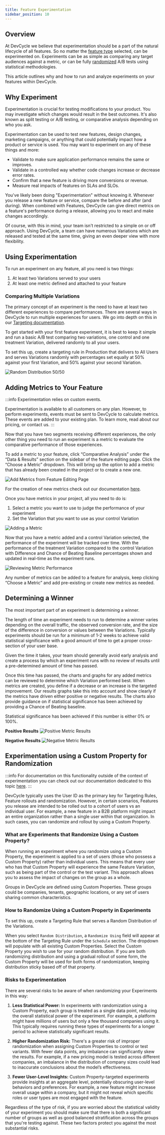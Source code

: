 ```yaml
---
title: Feature Experimentation
sidebar_position: 10
---
```


##  Overview

At DevCycle we believe that experimentation should be a part of the natural lifecycle of all features. So no matter the [feature type](/essentials/features) selected, can be experimented on. Experiments can be as simple as comparing any target audiences against a metric, or can be fully [randomized](/essentials/targeting#serving-a-random-variation-experimentation--random-distribution) A/B tests using statistical methodologies.

This article outlines why and how to run and analyze experiments on your features within DevCycle. 

## Why Experiment

Experimentation is crucial for testing modifications to your product. You may investigate which changes would result in the best outcomes. It's also known as split testing or A/B testing, or comparative analysis depending on who you ask.

Experimentation can be used to test new features, design changes, marketing campaigns, or anything that could potentially impact how a product or service is used. You may want to experiment on any of these things and more:

- Validate to make sure application performance remains the same or improves.
- Validate in a controlled way whether code changes increase or decrease error rates.
- Confirm that a new feature is driving more conversions or revenue.
- Measure real impacts of features on SLAs and SLOs.

You've likely been doing "Experimentation" without knowing it. Whenever you release a new feature or service, compare the before and after (and during). When combined with Features, DevCycle can give direct metrics on a feature's performance during a release, allowing you to react and make changes accordingly.

Of course, with this in mind, your team isn't restricted to a simple on or off approach. Using DevCycle, a team can have numerous Variations which are released and tested at the same time, giving an even deeper view with more flexibility.

## Using Experimentation

To run an experiment on any feature, all you need is two things:

1. At least two Variations served to your users
2. At least one metric defined and attached to your feature

### Comparing Multiple Variations

The primary concept of an experiment is the need to have at least two different experiences to compare performances. There are several ways in DevCycle to run multiple experiences for users. We go into depth on this in our [Targeting documentation](/essentials/targeting).

To get started with your first feature experiment, it is best to keep it simple and run a basic A/B test comparing two variations, one control and one treatment Variation, delivered randomly to all your users.

To set this up, create a targeting rule in Production that delivers to All Users and serves Variations randomly with percentages set equally at 50% against your first Variation, and 50% against your second Variation.

![Random Distribution 50/50](/feature-experiment-5050.png)

## Adding Metrics to Your Feature

:::info
Experimentation relies on custom events.

Experimentation is available to all customers on any plan. However, to perform experiments, events must be sent to DevCycle to calculate metrics. These events are added to your existing plan. To learn more, read about our pricing, or contact us.
:::

Now that you have two segments receiving different experiences, the only other thing you need to run an experiment is a metric to evaluate the comparative performance of those experiences.

To add a metric to your feature, click “Comparative Analysis” under the “Data & Results” section on the sidebar of the feature editing page. Click the “Choose a Metric” dropdown. This will bring up the option to add a metric that has already been created in the project or to create a new one.

![Add Metrics from Feature Editing Page](/august-2022-add-metric-feature-page.png)

For the creation of new metrics check out our documentation [here](/extras/metrics/creating-and-managing-metrics).

Once you have metrics in your project, all you need to do is:
1. Select a metric you want to use to judge the performance of your experiment
2. Set the Variation that you want to use as your control Variation

![Adding a Metric](/feature-experiment-control-metric.png)

Now that you have a metric added and a control Variation selected, the performance of the experiment will be tracked over time. With the performance of the treatment Variation compared to the control Variation with Difference and Chance of Beating Baseline percentages shown and updated in real-time as the experiment runs.

![Reviewing Metric Performance](/feature-experiment-full.png)

Any number of metrics can be added to a feature for analysis, keep clicking “Choose a Metric” and add pre-existing or create new metrics as needed.

## Determining a Winner

The most important part of an experiment is determining a winner.

The length of time an experiment needs to run to determine a winner varies depending on the overall traffic, the observed conversion rate, and the size of the difference in conversion or values between the Variations. Typically experiments should be run for a minimum of 1-2 weeks to achieve valid statistical significance with a good amount of time to get a proper cross-section of your user base.

Given the time it takes, your team should generally avoid early analysis and create a process by which an experiment runs with no review of results until a pre-determined amount of time has passed.

Once this time has passed, the charts and graphs for any added metrics can be reviewed to determine which Variation performed best. When metrics are created, you define if a decrease or an increase is the targeted improvement. Our results graphs take this into account and show clearly if the metrics have driven either positive or negative results. The charts also provide guidance on if statistical significance has been achieved by providing a Chance of Beating baseline.

Statistical significance has been achieved if this number is either 0% or 100%.

**Positive Results**
![Positive Metric Results](/feature-experiment-positive-results.png)

**Negative Results**
![Negative Metric Results](/feature-experiment-negative-results.png)


## Experimentation using a Custom Property for Randomization

:::info
For documentation on this functionality outside of the context of experimentation you can check out our documentation dedicated to this topic [here](/extras/advanced-targeting/randomize-using-custom-property).
:::

DevCycle typically uses the User ID as the primary key for Targeting Rules, Feature rollouts and randomization. However, in certain scenarios, Features you release are intended to be rolled out to a cohort of users vs an individual user. For example, a new feature in a B2B platform might impact an entire organization rather than a single user within that organization. In such cases, you can randomize and rollout by using a Custom Property. 

### What are Experiments that Randomize Using a Custom Property?
When running an experiment where you randomize using a Custom Property, the experiment is applied to a set of users (those who possess a Custom Property) rather than individual users. This means that every user who has that Custom Property will experience the same Feature Variation, such as being part of the control or the test variant. This approach allows you to assess the impact of changes on the group as a whole.

Groups in DevCycle are defined using Custom Properties. These groups could be companies, tenants, geographic locations, or any set of users sharing common characteristics.

### How to Randomize Using a Custom Property in Experiments

To set this up, create a Targeting Rule that serves a Random Distribution of the Variations. 

When you select `Random Distribution`, a `Randomize Using` field will appear at the bottom of the Targeting Rule under the `Schedule` section. The dropdown will populate with all existing Custom Properties. Select the Custom Property you wish to use for your random distribution. If you are both randomizing distribution and using a gradual rollout of some form, the Custom Property will be used for both forms of randomization, keeping distribution sticky based off of that property.


### Risks to Experimentation

There are several risks to be aware of when randomizing your Experiments in this way:

1. **Less Statistical Power:** In experiments with randomization using a Custom Property, each group is treated as a single data point, reducing the overall statistical power of the experiment. For example, a platform might have millions of users but only a few thousand companies using it. This typically requires running these types of experiments for a longer period to achieve statistically significant results.

2. **Higher Randomization Risk:** There's a greater risk of improper randomization when assigning Custom Properties to control or test variants. With fewer data points, any imbalance can significantly skew the results. For example, if a new pricing model is tested across different companies, an imbalance in the distribution of company sizes could lead to inaccurate conclusions about the model’s effectiveness.

3. **Fewer User-Level Insights:** Custom Property-targeted experiments provide insights at an aggregate level, potentially obscuring user-level behaviors and preferences. For example, a new feature might increase overall usage within a company, but it might not reveal which specific roles or user types are most engaged with the feature.

Regardless of the type of risk, if you are worried about the statistical validity of your experiment you should make sure that there is both a significant number of groups as well as good balanced stratification across the groups that you're testing against. These two factors protect you against the most substantial risks.
